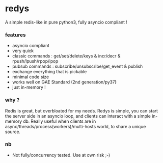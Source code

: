 # redys
A simple redis-like in pure python3, fully asyncio compliant !

### features

- asyncio compliant
- very quick
- classic commands : get/set/delete/keys & incr/decr & rpush/lpush/rpop/lpop
- pubsub commands : subscribe/unsubscribe/get_event & publish
- exchange everything that is pickable
- minimal code size
- works well on GAE Standard (2nd generation/py37)
- just in-memory !

### why ?

Redis is great, but overbloated for my needs. Redys is simple, you can start
the server side in an asyncio loop, and clients can interact with a simple
in-memory db. Really useful when clients are in
async/threads/process(workers)/multi-hosts world, to share a unique source.



### nb

- Not fully/concurrency tested. Use at own risk ;-)

